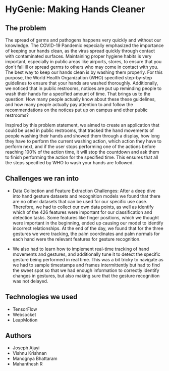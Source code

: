 # HyGenie: Making Hands Cleaner

## The problem
The spread of germs and pathogens happens very quickly and without our knowledge. The COVID-19 Pandemic especially emphasized the importance of keeping our hands clean, as the virus spread quickly through contact with contaminated surfaces. Maintaining proper hygiene habits is very important, especially in public areas like airports, stores, to ensure that you don't fall ill or spread germs to others who may come in contact with you. The best way to keep our hands clean is by washing them properly. For this purpose, the World Health Organization (WHO) specified step-by-step guidelines to ensure that your hands are washed thoroughly. Additionally, we noticed that in public restrooms, notices are put up reminding people to wash their hands for a specified amount of time. That brings us to the question: How many people actually know about these these guidelines, and how many people actually pay attention to and follow the recommendations on the notices put up on campus and other public restrooms?

Inspired by this problem statement, we aimed to create an application that could be used in public restrooms, that tracked the hand movements of people washing their hands and showed them through a display, how long they have to perform the current washing action, which action they have to perform next, and if the user stops performing one of the actions before reaching 100% of the action time, it will stop the countdown and ask them to finish performing the action for the specified time. This ensures that all the steps specified by WHO to wash your hands are followed.

## Challenges we ran into

- Data Collection and Feature Extraction Challenges: After a deep dive into hand gesture datasets and recognition models we found that there are no other datasets that can be used for our specific use case. Therefore, we had to collect our own data points, as well as identify which of the 426 features were important for our classification and detection tasks. Some features like finger positions, which we thought were important in the beginning, ended up causing our model to identify incorrect relationships. At the end of the day, we found that for the three gestures we were tracking, the palm coordinates and palm normals for each hand were the relevant features for gesture recognition.

- We also had to learn how to implement real-time tracking of hand movements and gestures, and additionally tune it to detect the specific gesture being performed in real time. This was a bit tricky to navigate as we had to sample timestamps and frames intermittently but had to find the sweet spot so that we had enough information to correctly identify changes in gestures, but also making sure that the gesture recognition was not delayed.

## Technologies we used

- TensorFlow
- Websocket
- LeapMotion

## Authors

- Joseph Ajayi
- Vishnu Krishnan
- Manognya Bhattaram
- Mahanthesh R
